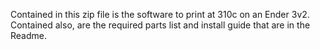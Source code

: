 Contained in this zip file is the software to print at 310c on an Ender 3v2. Contained also, are the required parts list and install guide that are in the Readme.
